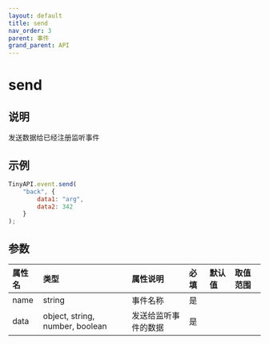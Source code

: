 ```yaml
---
layout: default
title: send
nav_order: 3
parent: 事件
grand_parent: API
---
```


# send
## 说明
发送数据给已经注册监听事件

## 示例
```javascript
TinyAPI.event.send(
    "back", {
        data1: "arg",
        data2: 342
    }
);
```

## 参数

| 属性名  | 类型                              | 属性说明    | 必填      | 默认值     | 取值范围       |
|:-----|:--------------------------------|:--------|:--------|:--------|:-----------|
| name | string                          | 事件名称    | 是       |         |            |
| data | object, string, number, boolean | 发送给监听事件的数据 | 是   |     |           |

